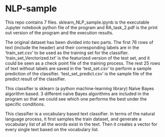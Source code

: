 # NLP-sample

This repo contains 7 files. sklearn_NLP_sample.ipynb is the executable Jupyter notebook python file of the program and RA_task_2.pdf is the print out version of the program and the execution results. 

The original dataset has been divided into two parts. The first 76 rows of text (include the header) and their corresponding labels are in the ‘train_set.csv’ to be used as the training set for the classifier. ‘train_set_Verctorized.txt’ is the featurized version of the test set, and it could be seen as a check point file of the training process. The rest 25 rows of text without labels are saved in the ‘test_set.csv’ to perform a sample prediction of the classifier. ‘test_set_predict.csv’ is the sample file of the predict result of the classifier.

This classifier is sklearn (a python machine-learning library) Naïve Bayes algorithm based. 3 different naïve Bayes algorithms are included in the program so that we could see which one performs the best under the specific conditions.

This classifier is a vocabulary based text classifier. In terms of the natural language process, it first samples the train dataset, and generate a vocabulary list of all the words exist in the text. Then it creates a vector for every single text based on the vocabulary list. 
